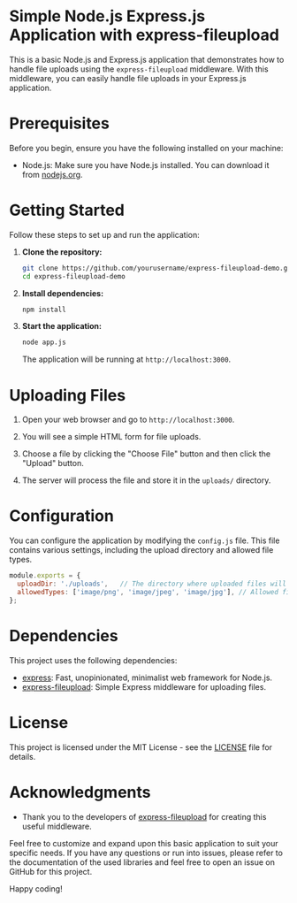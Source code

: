 # Simple Node.js Express.js Application with express-fileupload

This is a basic Node.js and Express.js application that demonstrates how to handle file uploads using the `express-fileupload` middleware. With this middleware, you can easily handle file uploads in your Express.js application.

# Prerequisites

Before you begin, ensure you have the following installed on your machine:

- Node.js: Make sure you have Node.js installed. You can download it from [nodejs.org](https://nodejs.org/).

# Getting Started

Follow these steps to set up and run the application:

1. **Clone the repository:**

   ```bash
   git clone https://github.com/yourusername/express-fileupload-demo.git
   cd express-fileupload-demo
   ```

2. **Install dependencies:**

   ```bash
   npm install
   ```

3. **Start the application:**

   ```bash
   node app.js
   ```

   The application will be running at `http://localhost:3000`.

# Uploading Files

1. Open your web browser and go to `http://localhost:3000`.

2. You will see a simple HTML form for file uploads.

3. Choose a file by clicking the "Choose File" button and then click the "Upload" button.

4. The server will process the file and store it in the `uploads/` directory.

# Configuration

You can configure the application by modifying the `config.js` file. This file contains various settings, including the upload directory and allowed file types.

```javascript
module.exports = {
  uploadDir: './uploads',   // The directory where uploaded files will be stored.
  allowedTypes: ['image/png', 'image/jpeg', 'image/jpg'], // Allowed file types.
};
```

# Dependencies

This project uses the following dependencies:

- [express](https://expressjs.com/): Fast, unopinionated, minimalist web framework for Node.js.
- [express-fileupload](https://www.npmjs.com/package/express-fileupload): Simple Express middleware for uploading files.
  
# License

This project is licensed under the MIT License - see the [LICENSE](LICENSE) file for details.


# Acknowledgments

- Thank you to the developers of [express-fileupload](https://www.npmjs.com/package/express-fileupload) for creating this useful middleware.

Feel free to customize and expand upon this basic application to suit your specific needs. If you have any questions or run into issues, please refer to the documentation of the used libraries and feel free to open an issue on GitHub for this project.

Happy coding!